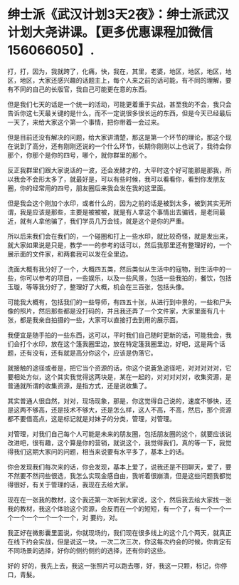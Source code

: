# 绅士派《武汉计划3天2夜》：绅士派武汉计划大尧讲课。【更多优惠课程加微信156066050】.

打，打，因为，我就跨了，化痛，快，我在，其里，老婆，地区，地区，地区，地区，地区，大家还感兴趣的话题主上，每个人来之前的话可能，有不同的理解，要有不同的自己的长版官，我自己可能更在意的东西。

但是我们七天的话是一个统一的活动，可能更着重于实战，甚至我的不会，我只会告诉你这七天最关键的是什么，而不一定说很多很长远的东西，但是今天已经最后一天了，来给大家这个第一个事情，把你带着一会过来。

但是目前还没有解决的问题，给大家讲清楚，那这是第一个环节的理论，那这个现在说到了高分，还有刚刚还说的一个什么环节，长期你刚刚以上也说了，我待会你那个，你那个是你的四号，哪个，就你群里的那个。

反正我群里们跟大家说话的一波，还会发酵才的，大平时这个好可能那是那我，所以我会不会形太多了，就最好是，可以有些时候，我可以看看你，看到你发朋友圈，你的经常用的四号，朋友圈后来我会发在我的这里面。

但是我会这个刚加个水印，或者什么的，因为之前的话是被到太多，被到其实无所谓，我是应该是那些，主要是被被被，就是有人拿这个事情出去骗钱，是老同最近，就有人拿他骗了，我们学员几万会钱，就是这个是你的严重。

所以后来我们会在我们的，一个碰圈和打上一些水印，就比较奇怪，就是发出来，就大家如果说是只是，教学一一的参考的话可以，然后我那里还有整理好的，一个展示面的文件家，和两套我可以发在全里边。

洗面大概有我分好了一个，大概四五类，然后类似从生活中的寇物，到生活中的一些，你可以参考的项目，一些娱乐，以及一些风景，包括一些我拍的，餐饮，包括玉璇，等等我分好了，整理好了大概，机会在三百张，包括头像。

可能我大概有，包括我们的一些导师，有四五十张，从进行到中景的，一些和尸头像的照片，然后那些都是没打码的，并且我还弄了一个文件家，大家里面有几十张，都是我亲自拍摄的一些，大家可以直接打去到用的展示面。

我便宜是随手拍的一些东西，这可以，平时我们自己随时更新的话，可能我会，我们会打个水印，放在这个篷我圈里边，放在特定篷我圈里边，好吧，这是两个话题，还有没有，还有就是高分你这个，应该是伪落它。

就接触的途径或者是，把它当个资源的话，你这个说蒼急途径吧，对对对对对，它要相处方似，这个其实我觉得这两块是，某在一起的，对对对对对，收集资源，是普通就所谓的收集资源，是指方式，还是说收集了。

其实普通人很自然，对对，现场现象，那是，你这觉得自己说的，速度不够快，还是这两不够高，还是技术不够大，还是怎么样，这人不高，不高，然后，那个资源都不要借高点，这是标记就是对妹子的分类，管理，对管理。

对管理，对我们自己每个人可能是未来的朋友圈，包括朋友圈的这个，就要应该说改进吧，很有趣，这个算是你的营销，就说这个，我觉得我们，真的等一下，我觉得我们这期大家问的问题，相当来说要有水平多了，基本上的话。

你会发现我们每次来的话，你会发现，基本上爱了，说我还是不回聊天，爱了，要不然要不然问些很选，我怎么实现金感自由，我听着很崩潰，但是这些问题我都觉得很好，有关于管理的话，我现在去给大家。

现在在一张我的教材，这个我还第一次听到大家说，这个，然后我去给大家找一张我的教材，我这个体验这个资源，会反而在一个的短短，有一个了，有一个一个一个一个一个一个一个一个，对 要约，对。

我正好在微影囊里面说，你就现场约，我们现在很多线上的这个几个两天，就真正在线下约会实战，但是说这一块，一次二次三次，你这每次约会的时候，你肯定有不同场景的选择，好你的侧约侧约的选择，还有你的这些。

好的 好的，我先上去，我这一张照片可以跑去哪，好，我这一只颗，标记，你停口，青髮。